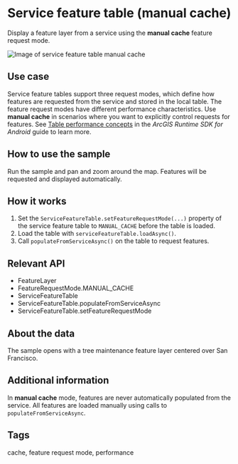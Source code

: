 # Service feature table (manual cache)

Display a feature layer from a service using the **manual cache** feature request mode.

![Image of service feature table manual cache](service-feature-table-manualcache.png)

## Use case

Service feature tables support three request modes, which define how features are requested from the service and stored in the local table. The feature request modes have different performance characteristics. Use **manual cache** in scenarios where you want to explicitly control requests for features. See [Table performance concepts](https://developers.arcgis.com/android/latest/guide/layers.htm#ESRI_SECTION1_40F10593308A4718971C9A8F5FB9EC7D) in the *ArcGIS Runtime SDK for Android* guide to learn more.

## How to use the sample

Run the sample and pan and zoom around the map. Features will be requested and displayed automatically.

## How it works

1. Set the `ServiceFeatureTable.setFeatureRequestMode(...)` property of the service feature table to `MANUAL_CACHE` before the table is loaded.
2. Load the table with `serviceFeatureTable.loadAsync()`.
3. Call `populateFromServiceAsync()` on the table to request features.

## Relevant API

* FeatureLayer
* FeatureRequestMode.MANUAL_CACHE
* ServiceFeatureTable
* ServiceFeatureTable.populateFromServiceAsync
* ServiceFeatureTable.setFeatureRequestMode

## About the data

The sample opens with a tree maintenance feature layer centered over San Francisco.

## Additional information

In **manual cache** mode, features are never automatically populated from the service. All features are loaded manually using calls to `populateFromServiceAsync`.

## Tags

cache, feature request mode, performance
